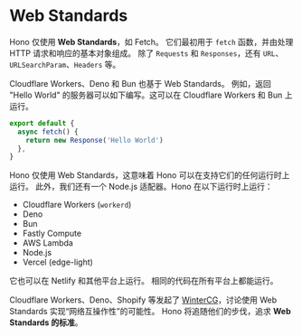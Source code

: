 # Web Standards

Hono 仅使用 **Web Standards**，如 Fetch。
它们最初用于 `fetch` 函数，并由处理 HTTP 请求和响应的基本对象组成。
除了 `Requests` 和 `Responses`，还有 `URL`、`URLSearchParam`、`Headers` 等。

Cloudflare Workers、Deno 和 Bun 也基于 Web Standards。
例如，返回 "Hello World" 的服务器可以如下编写。这可以在 Cloudflare Workers 和 Bun 上运行。

```ts
export default {
  async fetch() {
    return new Response('Hello World')
  },
}
```

Hono 仅使用 Web Standards，这意味着 Hono 可以在支持它们的任何运行时上运行。
此外，我们还有一个 Node.js 适配器。Hono 在以下运行时上运行：

- Cloudflare Workers (`workerd`)
- Deno
- Bun
- Fastly Compute
- AWS Lambda
- Node.js
- Vercel (edge-light)

它也可以在 Netlify 和其他平台上运行。
相同的代码在所有平台上都能运行。

Cloudflare Workers、Deno、Shopify 等发起了 [WinterCG](https://wintercg.org)，讨论使用 Web Standards 实现“网络互操作性”的可能性。
Hono 将追随他们的步伐，追求 **Web Standards 的标准**。